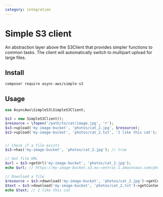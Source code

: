 ```yaml
---
category: integration
---
```


# Simple S3 client

An abstraction layer above the S3Client that provides simpler functions to common
tasks. The client will automatically switch to multipart upload for large files.

## Install

```shell
composer require async-aws/simple-s3
```

## Usage

```php
use AsyncAws\SimpleS3\SimpleS3Client;

$s3 = new SimpleS3Client();
$resource = \fopen('/path/to/cat/image.jpg', 'r');
$s3->upload('my-image-bucket', 'photos/cat_2.jpg', $resource);
$s3->upload('my-image-bucket', 'photos/cat_2.txt', 'I like this cat');


// Check if a file exists
$s3->has('my-image-bucket', 'photos/cat_2.jpg'); // true

// Get file URL
$url = $s3->getUrl('my-image-bucket', 'photos/cat_2.jpg');
echo $url; // https://my-image-bucket.s3.eu-central-1.amazonaws.com/photos/cat_2.jpg

// Download a file
$resource = $s3->download('my-image-bucket', 'photos/cat_2.jpg')->getContentAsResource();
$text = $s3->download('my-image-bucket', 'photos/cat_2.txt')->getContentAsString();
echo $text; // I like this cat
```
